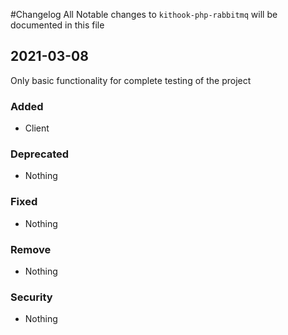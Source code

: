 #Changelog
All Notable changes to `kithook-php-rabbitmq` will be documented in this file

## 2021-03-08
Only basic functionality for complete testing of the project

### Added
- Client

### Deprecated
- Nothing

### Fixed
- Nothing

### Remove
- Nothing

### Security
- Nothing